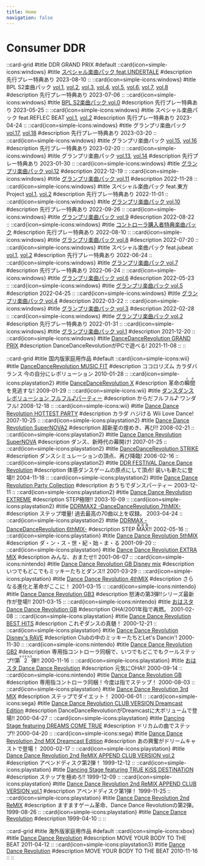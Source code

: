 ```yaml
---
title: Home
navigation: false
---
```


# Consumer DDR

::card-grid
#title
DDR GRAND PRIX
#default
  ::card{icon=simple-icons:windows}
  #title
  [スペシャル楽曲パック feat.UNDERTALE](/windows/grand-prix#スペシャル楽曲パック-featundertale)
  #description
  先行プレー特典あり <time>2023-08-10</time>
  ::
  ::card{icon=simple-icons:windows}
  #title
  BPL S2楽曲パック [vol.1](/windows/grand-prix#bpl-s2楽曲パック-vol1), [vol.2](/windows/grand-prix#bpl-s2楽曲パック-vol2), [vol.3](/windows/grand-prix#bpl-s2楽曲パック-vol3), [vol.4](/windows/grand-prix#bpl-s2楽曲パック-vol4), [vol.5](/windows/grand-prix#bpl-s2楽曲パック-vol5), [vol.6](/windows/grand-prix#bpl-s2楽曲パック-vol6), [vol.7](/windows/grand-prix#bpl-s2楽曲パック-vol7), [vol.8](/windows/grand-prix#bpl-s2楽曲パック-vol8)
  #description
  先行プレー特典あり <time>2023-07-06</time>
  ::
  ::card{icon=simple-icons:windows}
  #title
  [BPL S2楽曲パック vol.0](/windows/grand-prix#bpl-s2楽曲パック-vol0)
  #description
  先行プレー特典あり <time>2023-05-25</time>
  ::
  ::card{icon=simple-icons:windows}
  #title
  スペシャル楽曲パック feat.REFLEC BEAT [vol.1](/windows/grand-prix#スペシャル楽曲パック-featreflec-beat-vol1), [vol.2](/windows/grand-prix#スペシャル楽曲パック-featreflec-beat-vol2)
  #description
  先行プレー特典あり <time>2023-04-24</time>
  ::
  ::card{icon=simple-icons:windows}
  #title
  グランプリ楽曲パック [vol.17](/windows/grand-prix#グランプリ楽曲パック-vol17), [vol.18](/windows/grand-prix#グランプリ楽曲パック-vol18)
  #description
  先行プレー特典あり <time>2023-03-20</time>
  ::
  ::card{icon=simple-icons:windows}
  #title
  グランプリ楽曲パック [vol.15](/windows/grand-prix#グランプリ楽曲パック-vol15), [vol.16](/windows/grand-prix#グランプリ楽曲パック-vol16)
  #description
  先行プレー特典あり <time>2023-02-20</time>
  ::
  ::card{icon=simple-icons:windows}
  #title
  グランプリ楽曲パック [vol.13](/windows/grand-prix#グランプリ楽曲パック-vol13), [vol.14](/windows/grand-prix#グランプリ楽曲パック-vol14)
  #description
  先行プレー特典あり <time>2023-01-30</time>
  ::
  ::card{icon=simple-icons:windows}
  #title
  [グランプリ楽曲パック vol.12](/windows/grand-prix#グランプリ楽曲パック-vol12)
  #description
  <time>2022-12-19</time>
  ::
  ::card{icon=simple-icons:windows}
  #title
  [グランプリ楽曲パック vol.11](/windows/grand-prix#グランプリ楽曲パック-vol11)
  #description
  <time>2022-11-28</time>
  ::
  ::card{icon=simple-icons:windows}
  #title
  スペシャル楽曲パック feat.東方Project [vol.1](/windows/grand-prix#スペシャル楽曲パック-feat東方project-vol1), [vol.2](/windows/grand-prix#スペシャル楽曲パック-feat東方project-vol2)
  #description
  先行プレー特典あり <time>2022-11-01</time>
  ::
  ::card{icon=simple-icons:windows}
  #title
  [グランプリ楽曲パック vol.10](/windows/grand-prix#グランプリ楽曲パック-vol10)
  #description
  先行プレー特典あり <time>2022-09-26</time>
  ::
  ::card{icon=simple-icons:windows}
  #title
  [グランプリ楽曲パック vol.9](/windows/grand-prix#グランプリ楽曲パック-vol9)
  #description
  <time>2022-08-22</time>
  ::
  ::card{icon=simple-icons:windows}
  #title
  [コントローラ購入者特典楽曲パック](/windows/grand-prix#コントローラ購入者特典楽曲パック)
  #description
  先行プレー特典あり <time>2022-08-10</time>
  ::
  ::card{icon=simple-icons:windows}
  #title
  [グランプリ楽曲パック vol.8](/windows/grand-prix#グランプリ楽曲パック-vol8)
  #description
  <time>2022-07-20</time>
  ::
  ::card{icon=simple-icons:windows}
  #title
  スペシャル楽曲パック feat.jubeat [vol.1](/windows/grand-prix#スペシャル楽曲パック-featjubeat-vol1), [vol.2](/windows/grand-prix#スペシャル楽曲パック-featjubeat-vol2)
  #description
  先行プレー特典あり <time>2022-06-24</time>
  ::
  ::card{icon=simple-icons:windows}
  #title
  [グランプリ楽曲パック vol.7](/windows/grand-prix#グランプリ楽曲パック-vol7)
  #description
  先行プレー特典あり <time>2022-06-24</time>
  ::
  ::card{icon=simple-icons:windows}
  #title
  [グランプリ楽曲パック vol.6](/windows/grand-prix#グランプリ楽曲パック-vol6)
  #description
  <time>2022-05-23</time>
  ::
  ::card{icon=simple-icons:windows}
  #title
  [グランプリ楽曲パック vol.5](/windows/grand-prix#グランプリ楽曲パック-vol5)
  #description
  <time>2022-04-25</time>
  ::
  ::card{icon=simple-icons:windows}
  #title
  [グランプリ楽曲パック vol.4](/windows/grand-prix#グランプリ楽曲パック-vol4)
  #description
  <time>2022-03-22</time>
  ::
  ::card{icon=simple-icons:windows}
  #title
  [グランプリ楽曲パック vol.3](/windows/grand-prix#グランプリ楽曲パック-vol3)
  #description
  <time>2022-02-28</time>
  ::
  ::card{icon=simple-icons:windows}
  #title
  [グランプリ楽曲パック vol.2](/windows/grand-prix#グランプリ楽曲パック-vol2)
  #description
  先行プレー特典あり <time>2022-01-31</time>
  ::
  ::card{icon=simple-icons:windows}
  #title
  [グランプリ楽曲パック vol.1](/windows/grand-prix#グランプリ楽曲パック-vol1)
  #description
  <time>2021-12-20</time>
  ::
  ::card{icon=simple-icons:windows}
  #title
  [DanceDanceRevolution GRAND PRIX](/windows/grand-prix)
  #description
  DanceDanceRevolutionがPCで遊べる! <time>2021-11-08</time>
  ::
::

::card-grid
#title
国内版家庭用作品
#default
  ::card{icon=simple-icons:wii}
  #title
  [DanceDanceRevolution MUSIC FIT](/wii-jp/music-fit)
  #description
  ココロリズム カラダバランス 今の自分にレボリューション <time>2010-01-28</time>
  ::
  ::card{icon=simple-icons:playstation2}
  #title
  [DanceDanceRevolution X](/playstation2-jp/x)
  #description
  革命の<ruby>瞬間<rt>とき</rt></ruby>を見逃すな! <time>2009-01-29</time>
  ::
  ::card{icon=simple-icons:wii}
  #title
  [ダンスダンスレボリューション フルフル♪パーティー](/wii-jp/furufuru)
  #description
  からだフルフル♪ ワンダフル! <time>2008-12-18</time>
  ::
  ::card{icon=simple-icons:wii}
  #title
  [Dance Dance Revolution HOTTEST PARTY](/wii-jp/hottest)
  #description
  カラダ ハジける Wii Love Dance! <time>2007-10-25</time>
  ::
  ::card{icon=simple-icons:playstation2}
  #title
  [Dance Dance Revolution SuperNOVA2](/playstation2-jp/supernova2)
  #description
  超新星の煌めき、再び!! <time>2008-02-21</time>
  ::
  ::card{icon=simple-icons:playstation2}
  #title
  [Dance Dance Revolution SuperNOVA](/playstation2-jp/supernova)
  #description
  ダンス、新時代の幕開け! <time>2007-01-25</time>
  ::
  ::card{icon=simple-icons:playstation2}
  #title
  [DanceDanceRevolution STRIKE](/playstation2-jp/strike)
  #description
  ダンスシミュレーションの頂点、再び降臨! <time>2006-02-16</time>
  ::
  ::card{icon=simple-icons:playstation2}
  #title
  [DDR FESTIVAL Dance Dance Revolution](/playstation2-jp/festival)
  #description
  体感ダンスゲームの原点にして頂点! 装いも新たに登場!! <time>2004-11-18</time>
  ::
  ::card{icon=simple-icons:playstation2}
  #title
  [Dance Dance Revolution Party Collection](/playstation2-jp/party)
  #description
  おうちでダンスパーティー <time>2003-12-11</time>
  ::
  ::card{icon=simple-icons:playstation2}
  #title
  [Dance Dance Revolution EXTREME](/playstation2-jp/extreme)
  #description
  STEP極限!! <time>2003-10-09</time>
  ::
  ::card{icon=simple-icons:playstation2}
  #title
  [DDRMAX2 -DanceDanceRevolution 7thMIX-](/playstation2-jp/max2)
  #description
  ステップ増量! 過去最高の70曲以上を収録。 <time>2003-04-24</time>
  ::
  ::card{icon=simple-icons:playstation2}
  #title
  [DDRMAX -DanceDanceRevolution 6thMIX-](/playstation2-jp/max)
  #description
  STEP <ruby>MAX<rt>最高潮</rt></ruby>!! <time>2002-05-16</time>
  ::
  ::card{icon=simple-icons:playstation}
  #title
  [Dance Dance Revolution 5thMIX](/playstation-jp/5th)
  #description
  ダ・ン・ス・世・紀・始・ま・る <time>2001-09-20</time>
  ::
  ::card{icon=simple-icons:playstation}
  #title
  [Dance Dance Revolution EXTRA MIX](/playstation-jp/extra)
  #description
  みんな、おまたせ!! <time>2001-06-07</time>
  ::
  ::card{icon=simple-icons:nintendo}
  #title
  [Dance Dance Revolution GB Disney mix](/gameboy/disney)
  #description
  いつでもどこでもミッキーたちとダンス!! <time>2001-03-29</time>
  ::
  ::card{icon=simple-icons:playstation}
  #title
  [Dance Dance Revolution 4thMIX](/playstation-jp/4th)
  #description
  さらなる進化と革命がここに！ <time>2001-03-15</time>
  ::
  ::card{icon=simple-icons:nintendo}
  #title
  [Dance Dance Revolution GB3](/gameboy/gb3)
  #description
  怒涛の第3弾!!シリーズ最新作が登場!! <time>2001-03-15</time>
  ::
  ::card{icon=simple-icons:nintendo}
  #title
  [おはスタ Dance Dance Revolution GB](/gameboy/oha-sta)
  #description
  OHA!2001年指で再燃。 <time>2001-02-08</time>
  ::
  ::card{icon=simple-icons:playstation}
  #title
  [Dance Dance Revolution BEST HITS](/playstation-jp/best)
  #description
  これぞダンスの真髄！ <time>2000-12-21</time>
  ::
  ::card{icon=simple-icons:playstation}
  #title
  [Dance Dance Revolution Disney's RAVE](/playstation-jp/disney)
  #description
  Clubの中のミッキーたちとLet's Dancin'! <time>2000-11-30</time>
  ::
  ::card{icon=simple-icons:nintendo}
  #title
  [Dance Dance Revolution GB2](/gameboy/gb2)
  #description
  専用指コントローラ同梱で、いつでもどこでもクールステップ!!第<ruby>2<rt>オマチカネ</rt></ruby>弾!! <time>2000-11-16</time>
  ::
  ::card{icon=simple-icons:playstation}
  #title
  [おはスタ Dance Dance Revolution](/playstation-jp/oha-sta)
  #description
  元気にOHA!! <time>2000-09-14</time>
  ::
  ::card{icon=simple-icons:nintendo}
  #title
  [Dance Dance Revolution GB](/gameboy/1st)
  #description
  専用指コントローラ同梱！今度は指でステップ！ <time>2000-08-03</time>
  ::
  ::card{icon=simple-icons:playstation}
  #title
  [Dance Dance Revolution 3rd MIX](/playstation-jp/3rd)
  #description
  ステップでダイエット！ <time>2000-06-01</time>
  ::
  ::card{icon=simple-icons:sega}
  #title
  [Dance Dance Revolution CLUB VERSION Dreamcast Edition](/dreamcast-jp/club)
  #description
  DanceDanceRevolutionがDreamcastに大ボリュームで登場!! <time>2000-04-27</time>
  ::
  ::card{icon=simple-icons:playstation}
  #title
  [Dancing Stage featuring DREAMS COME TRUE](/playstation-jp/dct)
  #description
  ドリカムの曲でステップ!! <time>2000-04-20</time>
  ::
  ::card{icon=simple-icons:sega}
  #title
  [Dance Dance Revolution 2nd MIX Dreamcast Edition](/dreamcast-jp/2nd)
  #description
  あの興奮がドリームキャストで登場！ <time>2000-02-17</time>
  ::
  ::card{icon=simple-icons:playstation}
  #title
  [Dance Dance Revolution 2nd ReMIX APPEND CLUB VERSION vol.2](/playstation-jp/club-vol2)
  #description
  アペンドディスク第2弾！ <time>1999-12-12</time>
  ::
  ::card{icon=simple-icons:playstation}
  #title
  [Dancing Stage featuring TRUE KiSS DESTiNATiON](/playstation-jp/tkd)
  #description
  ステップを極めろ!! <time>1999-12-09</time>
  ::
  ::card{icon=simple-icons:playstation}
  #title
  [Dance Dance Revolution 2nd ReMIX APPEND CLUB VERSION vol.1](/playstation-jp/club-vol1)
  #description
  アペンドディスク第1弾！ <time>1999-11-25</time>
  ::
  ::card{icon=simple-icons:playstation}
  #title
  [Dance Dance Revolution 2nd ReMIX](/playstation-jp/2nd)
  #description
  ますますゲーム革命、Dance Dance Revolutionの第2弾。 <time>1999-08-26</time>
  ::
  ::card{icon=simple-icons:playstation}
  #title
  [Dance Dance Revolution](/playstation-jp/1st)
  #description
  <time>1999-04-10</time>
  ::
::

::card-grid
#title
海外版家庭用作品
#default
  ::card{icon=simple-icons:xbox}
  #title
  [Dance Dance Revolution](/xbox360-us/2010)
  #description
  MOVE YOUR BODY TO THE BEAT <time>2011-04-12</time>
  ::
  ::card{icon=simple-icons:playstation3}
  #title
  [Dance Dance Revolution](/other/ps3)
  #description
  MOVE YOUR BODY TO THE BEAT <time>2010-11-16</time>
  ::
::
